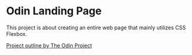 # Odin Landing Page

This project is about creating an entire web page that mainly utilizes CSS Flexbox.

[Project outline by The Odin Project](https://www.theodinproject.com/lessons/foundations-landing-page)